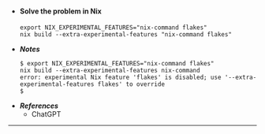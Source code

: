 - #### Solve the problem in Nix
  ```
  export NIX_EXPERIMENTAL_FEATURES="nix-command flakes"
  nix build --extra-experimental-features "nix-command flakes"
  ```
- ***Notes***
  ```
  $ export NIX_EXPERIMENTAL_FEATURES="nix-command flakes"
  nix build --extra-experimental-features nix-command
  error: experimental Nix feature 'flakes' is disabled; use '--extra-experimental-features flakes' to override
  $
  ```
- ***References***
    - ChatGPT
- ---
